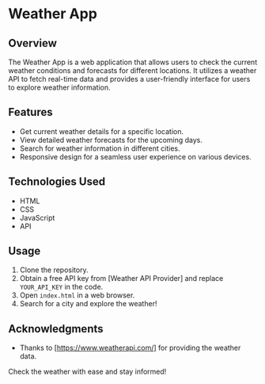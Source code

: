 # Weather App


## Overview

The Weather App is a web application that allows users to check the current weather conditions and forecasts for different locations. It utilizes a weather API to fetch real-time data and provides a user-friendly interface for users to explore weather information.

## Features

- Get current weather details for a specific location.
- View detailed weather forecasts for the upcoming days.
- Search for weather information in different cities.
- Responsive design for a seamless user experience on various devices.


## Technologies Used

- HTML
- CSS
- JavaScript
- API

## Usage

1. Clone the repository.
2. Obtain a free API key from [Weather API Provider] and replace `YOUR_API_KEY` in the code.
3. Open `index.html` in a web browser.
4. Search for a city and explore the weather!


## Acknowledgments

- Thanks to [https://www.weatherapi.com/] for providing the weather data.

Check the weather with ease and stay informed!

